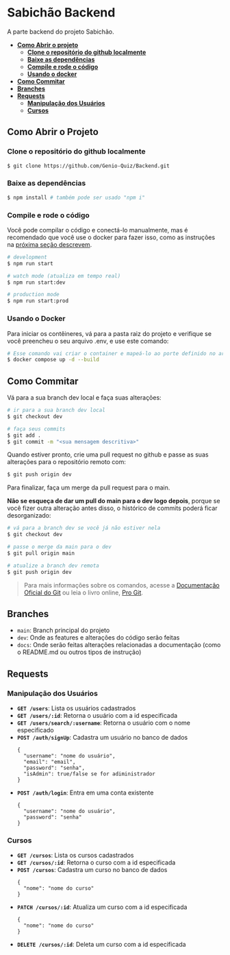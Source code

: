 # Sabichão Backend

A parte backend do projeto Sabichão.

- [**Como Abrir o projeto**](#como-abrir-o-projeto)
  - [**Clone o repositório do github localmente**](#clone-o-repositório-do-github-localmente)
  - [**Baixe as dependências**](#baixe-as-dependências)
  - [**Compile e rode o código**](#compile-e-rode-o-código)
  - [**Usando o docker**](#usando-o-docker)
- [**Como Commitar**](#como-commitar)
- [**Branches**](#branches)
- [**Requests**](#requests)
  - [**Manipulação dos Usuários**](#manipulação-dos-usuários)
  - [**Cursos**](#cursos)

## Como Abrir o Projeto

### Clone o repositório do github localmente

```bash
$ git clone https://github.com/Genio-Quiz/Backend.git
```

### Baixe as dependências

```bash
$ npm install # também pode ser usado "npm i"
```

### Compile e rode o código
Você pode compilar o código e conectá-lo manualmente, mas é recomendado que você use o docker para fazer isso, como as instruções na [próxima seção descrevem](#usando-o-docker).
```bash
# development
$ npm run start

# watch mode (atualiza em tempo real)
$ npm run start:dev

# production mode
$ npm run start:prod
```

### Usando o Docker

Para iniciar os contêineres, vá para a pasta raiz do projeto e verifique se você preencheu o seu arquivo .env, e use este comando:

```bash
# Esse comando vai criar o container e mapeá-lo ao porte definido no arquivo .env
$ docker compose up -d --build
```

## Como Commitar

Vá para a sua branch dev local e faça suas alterações:

```bash
# ir para a sua branch dev local
$ git checkout dev

# faça seus commits
$ git add .
$ git commit -m "<sua mensagem descritiva>"
```

Quando estiver pronto, crie uma pull request no github e passe as suas alterações para o repositório remoto com:

```bash
$ git push origin dev
```

Para finalizar, faça um merge da pull request para o main.

**Não se esqueça de dar um pull do main para o dev logo depois**, porque se você fizer outra alteração antes disso, o histórico de commits poderá ficar desorganizado:

```bash
# vá para a branch dev se você já não estiver nela
$ git checkout dev

# passe o merge da main para o dev
$ git pull origin main

# atualize a branch dev remota
$ git push origin dev
```

> Para mais informações sobre os comandos, acesse a [Documentação Oficial do Git](https://git-scm.com/docs) ou leia o livro online, [Pro Git](https://git-scm.com/book/en/v2).

## Branches
- `main`: Branch principal do projeto
- `dev`: Onde as features e alterações do código serão feitas
- `docs`: Onde serão feitas alterações relacionadas a documentação (como o README.md ou outros tipos de instrução)

## Requests

### Manipulação dos Usuários
- **`GET /users`**: Lista os usuários cadastrados
- **`GET /users/:id`**: Retorna o usuário com a id especificada
- **`GET /users/search/:username`**: Retorna o usuário com o nome especificado
- **`POST /auth/signUp`**: Cadastra um usuário no banco de dados
  ```
  {
    "username": "nome do usuário",
    "email": "email",
    "password": "senha",
    "isAdmin": true/false se for adiministrador
  }
  ```
- **`POST /auth/login`**: Entra em uma conta existente
  ```
  {
    "username": "nome do usuário",
    "password": "senha"
  }
  ```
### Cursos
- **`GET /cursos`**: Lista os cursos cadastrados
- **`GET /cursos/:id`**: Retorna o curso com a id especificada
- **`POST /cursos`**: Cadastra um curso no banco de dados
  ```
  {
    "nome": "nome do curso"
  }
  ```
- **`PATCH /cursos/:id`**: Atualiza um curso com a id especificada
  ```
  {
    "nome": "nome do curso"
  }
  ```
- **`DELETE /cursos/:id`**: Deleta um curso com a id especificada